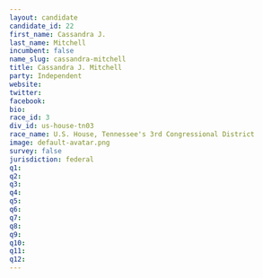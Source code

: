```yaml
---
layout: candidate
candidate_id: 22
first_name: Cassandra J.
last_name: Mitchell
incumbent: false
name_slug: cassandra-mitchell
title: Cassandra J. Mitchell
party: Independent
website: 
twitter: 
facebook: 
bio: 
race_id: 3
div_id: us-house-tn03
race_name: U.S. House, Tennessee's 3rd Congressional District
image: default-avatar.png
survey: false
jurisdiction: federal
q1: 
q2: 
q3: 
q4: 
q5: 
q6: 
q7: 
q8: 
q9: 
q10: 
q11: 
q12: 
---
```

